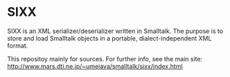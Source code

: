 SIXX
====

SIXX is an XML serializer/deserializer written in Smalltalk. The purpose is to store and load Smalltalk objects in a portable, dialect-independent XML format.

This repositoy mainly for sources. For further info, see the main site: http://www.mars.dti.ne.jp/~umejava/smalltalk/sixx/index.html


